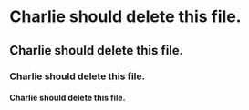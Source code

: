 # Charlie should delete this file.

## Charlie should delete this file.

### Charlie should delete this file.

#### Charlie should delete this file.
